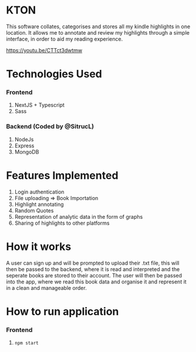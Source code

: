 # KTON
This software collates, categorises and stores all my kindle highlights in one location. It allows me to annotate and review my highlights through a simple interface, in order to aid my reading experience.

https://youtu.be/CTTct3dwtmw

# Technologies Used
### Frontend
1. NextJS + Typescript
3. Sass

### Backend (Coded by @SitrucL)
1. NodeJs
2. Express
3. MongoDB

# Features Implemented
1. Login authentication
2. File uploading => Book Importation
3. Highlight annotating
4. Random Quotes
5. Representation of analytic data in the form of graphs
6. Sharing of highlights to other platforms

# How it works
A user can sign up and will be prompted to upload their .txt file, this will then be passed to the backend, where it is read and interpreted and the seperate books are stored to their account. The user will then be passed into the app, where we read this book data and organise it and represent it in a clean and manageable order. 

# How to run application<br/>
### Frontend
1. `npm start`


